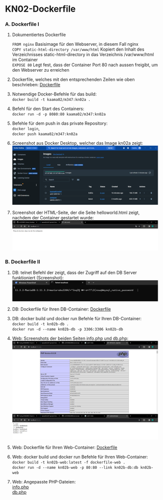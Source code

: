  # KN02-Dockerfile

 ### A. Dockerfile I
1. Dokumentiertes Dockerfile

    `FROM nginx` Basisimage für den Webserver, in diesem Fall nginx <br>
    `COPY static-html-directory /var/www/html` Kopiert den Inhalt des Verzeichnisses static-html-directory in das Verzeichnis /var/www/html im Container <br>
    `EXPOSE 80` Legt fest, dass der Container Port 80 nach aussen freigibt, um den Webserver zu erreichen <br>

2. Dockerfile, welches mit den entsprechenden Zeilen wie oben beschrieben:
[Dockerfile](A/dockerfile)

3. Notwendige Docker-Befehle für das build: <br>
`docker build -t kaama02/m347:kn02a .`

4. Befehl für den Start des Containers:<br>
`docker run -d -p 8080:80 kaama02/m347:kn02a` <br>

5. Befehle für dem push in das private Repository: <br>
`docker login`, <br>
`docker push kaama02/m347:kn02a`

6. Screenshot aus Docker Desktop, welcher das Image kn02a zeigt:
![](images/2.png) <br>

7. Screenshot der HTML-Seite, der die Seite helloworld.html zeigt, nachdem der Container gestartet wurde: <br>
![](images/1.png) <br>

 ### B. Dockerfile II

1. DB: telnet Befehl der zeigt, dass der Zugriff auf den DB Server funktioniert (Screenshot):
![](images/5.png) <br>

2. DB: Dockerfile für Ihren DB-Container: [Dockerfile](B/dockerfile-db)

3. DB: docker build und docker run Befehle für Ihren DB-Container: <br>
`docker build -t kn02b-db .` <br>
`docker run -d --name kn02b-db -p 3306:3306 kn02b-db`

4. Web: Screenshots der beiden Seiten info.php und db.php:
![](images/3.png) <br>
![](images/4.png)

5. Web: Dockerfile für Ihren Web-Container:
[Dockerfile](B/dockerfile-web)

6. Web: docker build und docker run Befehle für Ihren Web-Container: <br>
`docker build -t kn02b-web:latest -f dockerfile-web .` <br>
`docker run -d --name kn02b-web -p 80:80 --link kn02b-db:db kn02b-web`

7. Web: Angepasste PHP-Dateien: <br>
[info.php](B/info.php) <br>
[db.php](B/db.php)